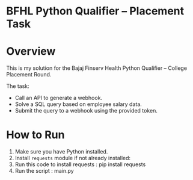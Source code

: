 # BFHL Python Qualifier – Placement Task

# Overview
This is my solution for the Bajaj Finserv Health Python Qualifier – College Placement Round.

The task:
- Call an API to generate a webhook.
- Solve a SQL query based on employee salary data.
- Submit the query to a webhook using the provided token.

# How to Run
1. Make sure you have Python installed.
2. Install `requests` module if not already installed:
3. Run this code to install requests : pip install requests
4. Run the script : main.py 
